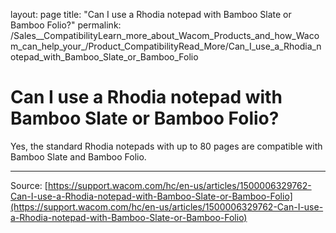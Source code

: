 layout: page
title: "Can I use a Rhodia notepad with Bamboo Slate or Bamboo Folio?"
permalink: /Sales__CompatibilityLearn_more_about_Wacom_Products_and_how_Wacom_can_help_your_/Product_CompatibilityRead_More/Can_I_use_a_Rhodia_notepad_with_Bamboo_Slate_or_Bamboo_Folio

# Can I use a Rhodia notepad with Bamboo Slate or Bamboo Folio?

Yes, the standard Rhodia notepads with up to 80 pages are compatible with Bamboo Slate and Bamboo Folio.

---
Source: [https://support.wacom.com/hc/en-us/articles/1500006329762-Can-I-use-a-Rhodia-notepad-with-Bamboo-Slate-or-Bamboo-Folio](https://support.wacom.com/hc/en-us/articles/1500006329762-Can-I-use-a-Rhodia-notepad-with-Bamboo-Slate-or-Bamboo-Folio)
